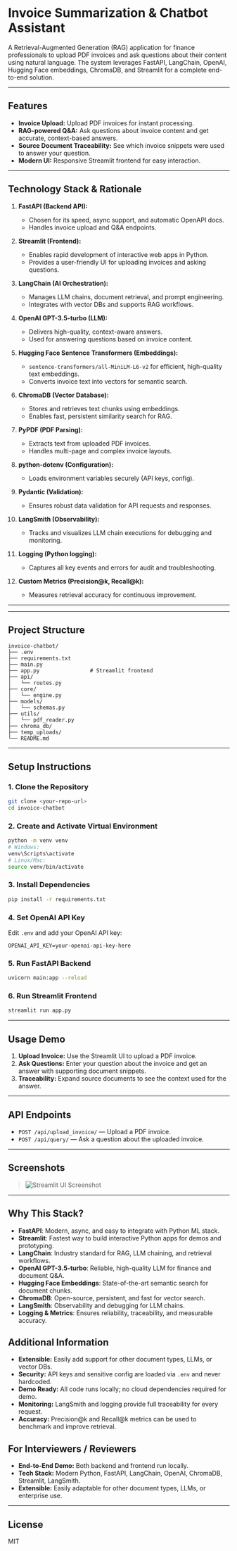 # Invoice Summarization & Chatbot Assistant

A Retrieval-Augmented Generation (RAG) application for finance professionals to upload PDF invoices and ask questions about their content using natural language. The system leverages FastAPI, LangChain, OpenAI, Hugging Face embeddings, ChromaDB, and Streamlit for a complete end-to-end solution.

---

## Features
- **Invoice Upload:** Upload PDF invoices for instant processing.
- **RAG-powered Q&A:** Ask questions about invoice content and get accurate, context-based answers.
- **Source Document Traceability:** See which invoice snippets were used to answer your question.
- **Modern UI:** Responsive Streamlit frontend for easy interaction.

---


## Technology Stack & Rationale

1. **FastAPI (Backend API):**
	- Chosen for its speed, async support, and automatic OpenAPI docs.
	- Handles invoice upload and Q&A endpoints.

2. **Streamlit (Frontend):**
	- Enables rapid development of interactive web apps in Python.
	- Provides a user-friendly UI for uploading invoices and asking questions.

3. **LangChain (AI Orchestration):**
	- Manages LLM chains, document retrieval, and prompt engineering.
	- Integrates with vector DBs and supports RAG workflows.

4. **OpenAI GPT-3.5-turbo (LLM):**
	- Delivers high-quality, context-aware answers.
	- Used for answering questions based on invoice content.

5. **Hugging Face Sentence Transformers (Embeddings):**
	- `sentence-transformers/all-MiniLM-L6-v2` for efficient, high-quality text embeddings.
	- Converts invoice text into vectors for semantic search.

6. **ChromaDB (Vector Database):**
	- Stores and retrieves text chunks using embeddings.
	- Enables fast, persistent similarity search for RAG.

7. **PyPDF (PDF Parsing):**
	- Extracts text from uploaded PDF invoices.
	- Handles multi-page and complex invoice layouts.

8. **python-dotenv (Configuration):**
	- Loads environment variables securely (API keys, config).

9. **Pydantic (Validation):**
	- Ensures robust data validation for API requests and responses.

10. **LangSmith (Observability):**
	 - Tracks and visualizes LLM chain executions for debugging and monitoring.

11. **Logging (Python logging):**
	 - Captures all key events and errors for audit and troubleshooting.

12. **Custom Metrics (Precision@k, Recall@k):**
	 - Measures retrieval accuracy for continuous improvement.

---

---

## Project Structure
```
invoice-chatbot/
├── .env
├── requirements.txt
├── main.py
├── app.py                # Streamlit frontend
├── api/
│   └── routes.py
├── core/
│   └── engine.py
├── models/
│   └── schemas.py
├── utils/
│   └── pdf_reader.py
├── chroma_db/
├── temp_uploads/
└── README.md
```

---

## Setup Instructions

### 1. Clone the Repository
```bash
git clone <your-repo-url>
cd invoice-chatbot
```

### 2. Create and Activate Virtual Environment
```bash
python -m venv venv
# Windows:
venv\Scripts\activate
# Linux/Mac:
source venv/bin/activate
```

### 3. Install Dependencies
```bash
pip install -r requirements.txt
```

### 4. Set OpenAI API Key
Edit `.env` and add your OpenAI API key:
```
OPENAI_API_KEY=your-openai-api-key-here
```

### 5. Run FastAPI Backend
```bash
uvicorn main:app --reload
```

### 6. Run Streamlit Frontend
```bash
streamlit run app.py
```

---

## Usage Demo
1. **Upload Invoice:** Use the Streamlit UI to upload a PDF invoice.
2. **Ask Questions:** Enter your question about the invoice and get an answer with supporting document snippets.
3. **Traceability:** Expand source documents to see the context used for the answer.

---

## API Endpoints
- `POST /api/upload_invoice/` — Upload a PDF invoice.
- `POST /api/query/` — Ask a question about the uploaded invoice.

---

## Screenshots
> ![Streamlit UI Screenshot](demo_screenshot.png)

---


## Why This Stack?

- **FastAPI**: Modern, async, and easy to integrate with Python ML stack.
- **Streamlit**: Fastest way to build interactive Python apps for demos and prototyping.
- **LangChain**: Industry standard for RAG, LLM chaining, and retrieval workflows.
- **OpenAI GPT-3.5-turbo**: Reliable, high-quality LLM for finance and document Q&A.
- **Hugging Face Embeddings**: State-of-the-art semantic search for document chunks.
- **ChromaDB**: Open-source, persistent, and fast for vector search.
- **LangSmith**: Observability and debugging for LLM chains.
- **Logging & Metrics**: Ensures reliability, traceability, and measurable accuracy.

## Additional Information

- **Extensible:** Easily add support for other document types, LLMs, or vector DBs.
- **Security:** API keys and sensitive config are loaded via `.env` and never hardcoded.
- **Demo Ready:** All code runs locally; no cloud dependencies required for demo.
- **Monitoring:** LangSmith and logging provide full traceability for every request.
- **Accuracy:** Precision@k and Recall@k metrics can be used to benchmark and improve retrieval.

## For Interviewers / Reviewers
- **End-to-End Demo:** Both backend and frontend run locally.
- **Tech Stack:** Modern Python, FastAPI, LangChain, OpenAI, ChromaDB, Streamlit, LangSmith.
- **Extensible:** Easily adaptable for other document types, LLMs, or enterprise use.

---

## License
MIT
